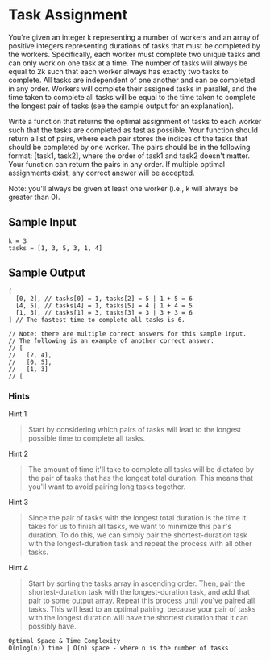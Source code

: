 # Task Assignment

You're given an integer k representing a number of workers and an array of positive integers representing durations of tasks that must be completed by the workers. Specifically, each worker must complete two unique tasks and can only work on one task at a time. The number of tasks will always be equal to 2k such that each worker always has exactly two tasks to complete. All tasks are independent of one another and can be completed in any order. Workers will complete their assigned tasks in parallel, and the time taken to complete all tasks will be equal to the time taken to complete the longest pair of tasks (see the sample output for an explanation).

Write a function that returns the optimal assignment of tasks to each worker such that the tasks are completed as fast as possible. Your function should return a list of pairs, where each pair stores the indices of the tasks that should be completed by one worker. The pairs should be in the following format: [task1, task2], where the order of task1 and task2 doesn't matter. Your function can return the pairs in any order. If multiple optimal assignments exist, any correct answer will be accepted.

Note: you'll always be given at least one worker (i.e., k will always be greater than 0).

## Sample Input

```
k = 3
tasks = [1, 3, 5, 3, 1, 4]
```

## Sample Output

```
[
  [0, 2], // tasks[0] = 1, tasks[2] = 5 | 1 + 5 = 6
  [4, 5], // tasks[4] = 1, tasks[5] = 4 | 1 + 4 = 5
  [1, 3], // tasks[1] = 3, tasks[3] = 3 | 3 + 3 = 6
] // The fastest time to complete all tasks is 6.

// Note: there are multiple correct answers for this sample input.
// The following is an example of another correct answer:
// [
//   [2, 4],
//   [0, 5],
//   [1, 3]
// [
```

### Hints

Hint 1
> Start by considering which pairs of tasks will lead to the longest possible time to complete all tasks.

Hint 2
> The amount of time it'll take to complete all tasks will be dictated by the pair of tasks that has the longest total duration. This means that you'll want to avoid pairing long tasks together.

Hint 3
> Since the pair of tasks with the longest total duration is the time it takes for us to finish all tasks, we want to minimize this pair's duration. To do this, we can simply pair the shortest-duration task with the longest-duration task and repeat the process with all other tasks.

Hint 4
> Start by sorting the tasks array in ascending order. Then, pair the shortest-duration task with the longest-duration task, and add that pair to some output array. Repeat this process until you've paired all tasks. This will lead to an optimal pairing, because your pair of tasks with the longest duration will have the shortest duration that it can possibly have.

```
Optimal Space & Time Complexity
O(nlog(n)) time | O(n) space - where n is the number of tasks
```
